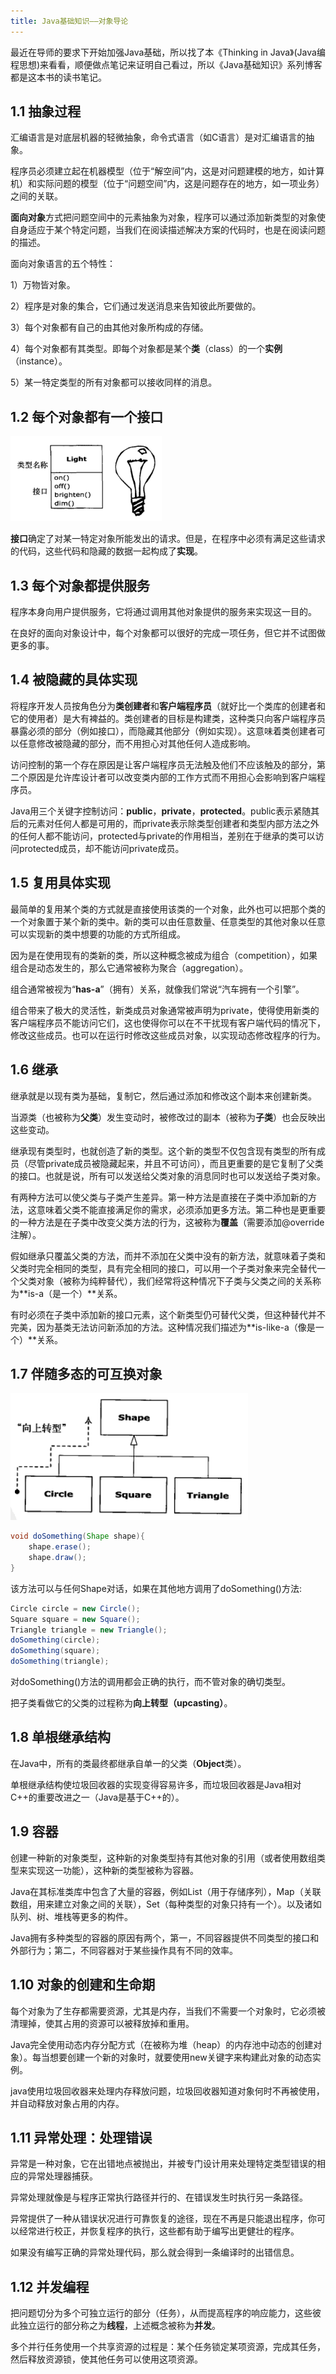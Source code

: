```yaml
---
title: Java基础知识——对象导论
---
```


 最近在导师的要求下开始加强Java基础，所以找了本《Thinking in Java》(Java编程思想)来看看，顺便做点笔记来证明自己看过，所以《Java基础知识》系列博客都是这本书的读书笔记。

## 1.1 抽象过程

汇编语言是对底层机器的轻微抽象，命令式语言（如C语言）是对汇编语言的抽象。

程序员必须建立起在机器模型（位于“解空间”内，这是对问题建模的地方，如计算机）和实际问题的模型（位于“问题空间”内，这是问题存在的地方，如一项业务）之间的关联。
<!--more-->
**面向对象**方式把问题空间中的元素抽象为对象，程序可以通过添加新类型的对象使自身适应于某个特定问题，当我们在阅读描述解决方案的代码时，也是在阅读问题的描述。

面向对象语言的五个特性：

1）万物皆对象。

2）程序是对象的集合，它们通过发送消息来告知彼此所要做的。

3）每个对象都有自己的由其他对象所构成的存储。

4）每个对象都有其类型。即每个对象都是某个**类**（class）的一个**实例**（instance）。

5）某一特定类型的所有对象都可以接收同样的消息。

## 1.2 每个对象都有一个接口

![图片加载失败](https://raw.githubusercontent.com/takeshi-tyo/takeshi-tyo.github.io/master/assets/img/1568643825401.png)

**接口**确定了对某一特定对象所能发出的请求。但是，在程序中必须有满足这些请求的代码，这些代码和隐藏的数据一起构成了**实现**。

## 1.3 每个对象都提供服务

程序本身向用户提供服务，它将通过调用其他对象提供的服务来实现这一目的。

在良好的面向对象设计中，每个对象都可以很好的完成一项任务，但它并不试图做更多的事。

## 1.4 被隐藏的具体实现

将程序开发人员按角色分为**类创建者**和**客户端程序员**（就好比一个类库的创建者和它的使用者）是大有裨益的。类创建者的目标是构建类，这种类只向客户端程序员暴露必须的部分（例如接口），而隐藏其他部分（例如实现）。这意味着类创建者可以任意修改被隐藏的部分，而不用担心对其他任何人造成影响。

访问控制的第一个存在原因是让客户端程序员无法触及他们不应该触及的部分，第二个原因是允许库设计者可以改变类内部的工作方式而不用担心会影响到客户端程序员。

Java用三个关键字控制访问：**public**，**private**，**protected**。public表示紧随其后的元素对任何人都是可用的，而private表示除类型创建者和类型内部方法之外的任何人都不能访问，protected与private的作用相当，差别在于继承的类可以访问protected成员，却不能访问private成员。

## 1.5 复用具体实现

最简单的复用某个类的方式就是直接使用该类的一个对象，此外也可以把那个类的一个对象置于某个新的类中。新的类可以由任意数量、任意类型的其他对象以任意可以实现新的类中想要的功能的方式所组成。

因为是在使用现有的类新的类，所以这种概念被成为组合（competition），如果组合是动态发生的，那么它通常被称为聚合（aggregation）。

组合通常被视为“**has-a**”（拥有）关系，就像我们常说“汽车拥有一个引擎”。

组合带来了极大的灵活性，新类成员对象通常被声明为private，使得使用新类的客户端程序员不能访问它们，这也使得你可以在不干扰现有客户端代码的情况下，修改这些成员。也可以在运行时修改这些成员对象，以实现动态修改程序的行为。

## 1.6 继承

继承就是以现有类为基础，复制它，然后通过添加和修改这个副本来创建新类。

当源类（也被称为**父类**）发生变动时，被修改过的副本（被称为**子类**）也会反映出这些变动。

继承现有类型时，也就创造了新的类型。这个新的类型不仅包含现有类型的所有成员（尽管private成员被隐藏起来，并且不可访问），而且更重要的是它复制了父类的接口。也就是说，所有可以发送给父类对象的消息同时也可以发送给子类对象。

有两种方法可以使父类与子类产生差异。第一种方法是直接在子类中添加新的方法，这意味着父类不能直接满足你的需求，必须添加更多方法。第二种也是更重要的一种方法是在子类中改变父类方法的行为，这被称为**覆盖**（需要添加@override注解）。

假如继承只覆盖父类的方法，而并不添加在父类中没有的新方法，就意味着子类和父类时完全相同的类型，具有完全相同的接口，可以用一个子类对象来完全替代一个父类对象（被称为纯粹替代），我们经常将这种情况下子类与父类之间的关系称为**is-a（是一个）**关系。

有时必须在子类中添加新的接口元素，这个新类型仍可替代父类，但这种替代并不完美，因为基类无法访问新添加的方法。这种情况我们描述为**is-like-a（像是一个）**关系。

## 1.7 伴随多态的可互换对象

![图像加载失败](https://raw.githubusercontent.com/takeshi-tyo/takeshi-tyo.github.io/master/assets/img/1569130247016.png)

```java
void doSomething(Shape shape){
	shape.erase();
    shape.draw();
}
```

该方法可以与任何Shape对话，如果在其他地方调用了doSomething()方法:

```java
Circle circle = new Circle();
Square square = new Square();
Triangle triangle = new Triangle();
doSomething(circle);
doSomething(square);
doSomething(triangle);
```

对doSomething()方法的调用都会正确的执行，而不管对象的确切类型。

把子类看做它的父类的过程称为**向上转型（upcasting）**。

## 1.8 单根继承结构

在Java中，所有的类最终都继承自单一的父类（**Object**类）。

单根继承结构使垃圾回收器的实现变得容易许多，而垃圾回收器是Java相对C++的重要改进之一（Java是基于C++的）。

## 1.9 容器

创建一种新的对象类型，这种新的对象类型持有其他对象的引用（或者使用数组类型来实现这一功能），这种新的类型被称为容器。

Java在其标准类库中包含了大量的容器，例如List（用于存储序列），Map（关联数组，用来建立对象之间的关联），Set（每种类型的对象只持有一个）。以及诸如队列、树、堆栈等更多的构件。

Java拥有多种类型的容器的原因有两个，第一，不同容器提供不同类型的接口和外部行为；第二，不同容器对于某些操作具有不同的效率。

## 1.10 对象的创建和生命期

每个对象为了生存都需要资源，尤其是内存，当我们不需要一个对象时，它必须被清理掉，使其占用的资源可以被释放掉和重用。

Java完全使用动态内存分配方式（在被称为堆（heap）的内存池中动态的创建对象）。每当想要创建一个新的对象时，就要使用new关键字来构建此对象的动态实例。

java使用垃圾回收器来处理内存释放问题，垃圾回收器知道对象何时不再被使用，并自动释放对象占用的内存。

## 1.11 异常处理：处理错误

异常是一种对象，它在出错地点被抛出，并被专门设计用来处理特定类型错误的相应的异常处理器捕获。

异常处理就像是与程序正常执行路径并行的、在错误发生时执行另一条路径。

异常提供了一种从错误状况进行可靠恢复的途径，现在不再是只能退出程序，你可以经常进行校正，并恢复程序的执行，这些都有助于编写出更健壮的程序。

如果没有编写正确的异常处理代码，那么就会得到一条编译时的出错信息。

## 1.12 并发编程

把问题切分为多个可独立运行的部分（任务），从而提高程序的响应能力，这些彼此独立运行的部分称之为**线程**，上述概念被称为**并发**。

多个并行任务使用一个共享资源的过程是：某个任务锁定某项资源，完成其任务，然后释放资源锁，使其他任务可以使用这项资源。

